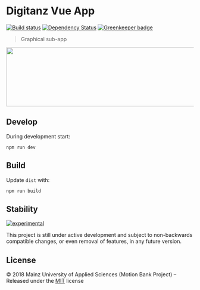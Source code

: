 # Digitanz Vue App

[![Build status](https://secure.travis-ci.org/digitanz/dt-subapp-vue.svg)](https://travis-ci.org/digitanz/dt-subapp-vue)
[![Dependency Status](https://tidelift.com/badges/github/digitanz/dt-subapp-vue?style=flat)](https://tidelift.com/repo/github/digitanz/dt-subapp-vue)
[![Greenkeeper badge](https://badges.greenkeeper.io/digitanz/dt-subapp-vue.svg)](https://greenkeeper.io/)

> Graphical sub-app

<p align="center"><a href="https://xkcd.com/851_make_it_better/" target="_blank" title="Oh yeah, click to make it better!"><img width="573" height="158" src="https://imgs.xkcd.com/comics/na.png" /></a></p>

## Develop

During development start:

```shell
npm run dev
```

## Build

Update `dist` with:

```shell
npm run build
```

## Stability

[![experimental](http://badges.github.io/stability-badges/dist/experimental.svg)](http://github.com/badges/stability-badges)

This project is still under active development and subject to non-backwards compatible changes, or even removal of features, in any future version.

## License

:copyright: 2018 Mainz University of Applied Sciences (Motion Bank Project) – 
Released under the [MIT](https://github.com/digitanz/dt-subapp-vue/blob/master/LICENSE) license
